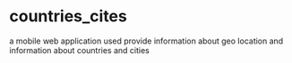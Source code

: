 # countries_cites
a mobile web application used provide information about geo location and information about countries and cities
